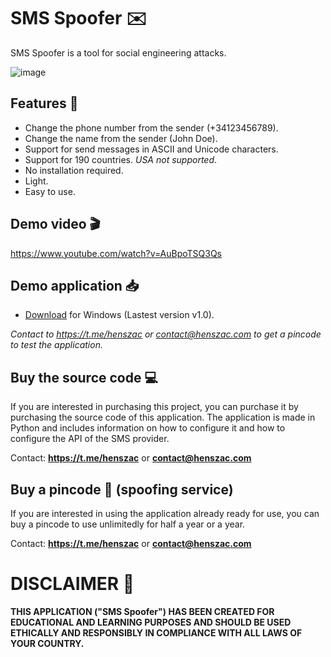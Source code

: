 # SMS Spoofer ✉️

SMS Spoofer is a tool for social engineering attacks.

![image](https://github.com/henszac/SMS-Spoofer-Python-Windows/assets/166815874/5efb9490-c72f-480e-941f-8d35e150fe9c)

## Features 🚀

+ Change the phone number from the sender (+34123456789).
+ Change the name from the sender (John Doe).
+ Support for send messages in ASCII and Unicode characters.
+ Support for 190 countries. *USA not supported*.
+ No installation required.
+ Light.
+ Easy to use.

## Demo video 🎬

https://www.youtube.com/watch?v=AuBpoTSQ3Qs

## Demo application 📥

+ [Download](https://github.com/henszac/SMS-Spoofer-Python-Windows/releases/download/v1.0/SMS-Spoofer-Python-Windows.rar) for Windows (Lastest version v1.0).
  
*Contact to https://t.me/henszac or contact@henszac.com to get a pincode to test the application.*

 ## Buy the source code 💻

If you are interested in purchasing this project, you can purchase it by purchasing the source code of this application. The application is made in Python and includes information on how to configure it and how to configure the API of the SMS provider.

Contact: **https://t.me/henszac** or **contact@henszac.com**

 ## Buy a pincode 🔑 (spoofing service)
 
If you are interested in using the application already ready for use, you can buy a pincode to use unlimitedly for half a year or a year.

Contact: **https://t.me/henszac** or **contact@henszac.com**

# DISCLAIMER 📜

**THIS APPLICATION ("SMS Spoofer") HAS BEEN CREATED FOR EDUCATIONAL AND LEARNING PURPOSES AND SHOULD BE USED ETHICALLY AND RESPONSIBLY IN COMPLIANCE WITH ALL LAWS OF YOUR COUNTRY.**
